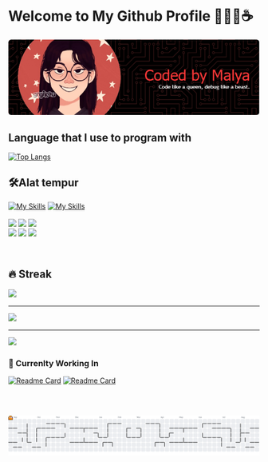 # Welcome to My Github Profile 👩🏻‍💻☕️

![Header](img/github-header-image%20(7).png)

## Language that I use to program with
[![Top Langs](https://github-readme-stats.vercel.app/api/top-langs/?username=Encrypsy&layout=donut&theme=dark)](https://github.com/Encrypsy/github-readme-stats)

## 🛠️Alat tempur
[![My Skills](https://skillicons.dev/icons?i=html,css,js,php,python,figma)](https://skillicons.dev)
[![My Skills](https://skillicons.dev/icons?i=bootstrap,git,github,vscode)](https://skillicons.dev)
<br><br>
![](https://img.shields.io/badge/ChatGPT-74aa9c?style=for-the-badge&logo=openai&logoColor=white) ![](https://img.shields.io/badge/freecodecamp-27273D?style=for-the-badge&logo=freecodecamp&logoColor=white)
![](https://img.shields.io/badge/W3Schools-04AA6D?style=for-the-badge&logo=W3Schools&logoColor=white)
<br>
![](https://img.shields.io/badge/YouTube-FF0000?style=for-the-badge&logo=youtube&logoColor=white) ![](https://img.shields.io/badge/Google_chrome-4285F4?style=for-the-badge&logo=Google-chrome&logoColor=white) ![](https://img.shields.io/badge/Spotify-1ED760?&style=for-the-badge&logo=spotify&logoColor=white) 

<br>

## 🔥 Streak
![](https://nirzak-streak-stats.vercel.app/?user=Encrypsy&theme=dark&hide_border=false) 

---
![](https://quotes-github-readme.vercel.app/api?type=horizontal&theme=merko)

---
[![](https://visitcount.itsvg.in/api?id=Encrypsy&icon=7&color=0)](https://visitcount.itsvg.in)


### 🧠 Currenlty Working In
[![Readme Card](https://github-readme-stats.vercel.app/api/pin/?username=Encrypsy&repo=project-website&show_owner=true&theme=dark)](https://github.com/Encrypsy/project-website)
[![Readme Card](https://github-readme-stats.vercel.app/api/pin/?username=Encrypsy&repo=latihan-php&show_owner=true&theme=dark)](https://github.com/Encrypsy/latihan-php)

<br><br>

<picture>
  <source media="(prefers-color-scheme: dark)" srcset="https://raw.githubusercontent.com/Encrypsy/Encrypsy/output/pacman-contribution-graph-dark.svg">
  <source media="(prefers-color-scheme: light)" srcset="https://raw.githubusercontent.com/Encrypsy/Encrypsy/output/pacman-contribution-graph.svg">
  <img alt="pacman contribution graph" src="https://raw.githubusercontent.com/Encrypsy/Encrypsy/output/pacman-contribution-graph.svg">
</picture>

